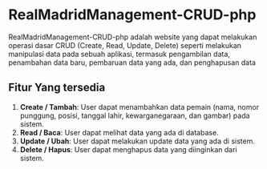 # RealMadridManagement-CRUD-php

RealMadridManagement-CRUD-php adalah website yang dapat melakukan operasi dasar CRUD (Create, Read, Update, Delete) seperti melakukan manipulasi data pada sebuah aplikasi, termasuk pengambilan data, penambahan data baru, pembaruan data yang ada, dan penghapusan data

## Fitur Yang tersedia

1. **Create / Tambah**: User dapat menambahkan data pemain (nama, nomor punggung, posisi, tanggal lahir, kewarganegaraan, dan gambar) pada sistem.
2. **Read / Baca**: User dapat melihat data yang ada di database.
3. **Update / Ubah**: User dapat melakukan update data yang ada di sistem.
4. **Delete / Hapus**: User dapat menghapus data yang diinginkan dari sistem.
